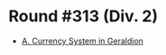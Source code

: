 # Round #313 (Div. 2)

* [A. Currency System in Geraldion][]

[A. Currency System in Geraldion]: http://codeforces.com/contest/560/problem/A

